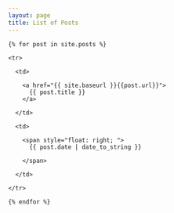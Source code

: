 ```yaml
---
layout: page
title: List of Posts
---
```


<style>

#list a{

  text-decoration: none !important;
  color: #777 !important;
}

#list a:hover{

  color: black !important;
  text-decoration: none !important;
}

</style>

<div id="list">

  <table style="border: 0; ">

    {% for post in site.posts %}

    <tr>

      <td>

        <a href="{{ site.baseurl }}{{post.url}}">
          {{ post.title }}
        </a>
        
      </td>
      
      <td>
        
        <span style="float: right; ">
          {{ post.date | date_to_string }}
          
        </span>
        
      </td>
      
    </tr>
    
    {% endfor %}
    
  </table>

</div>

